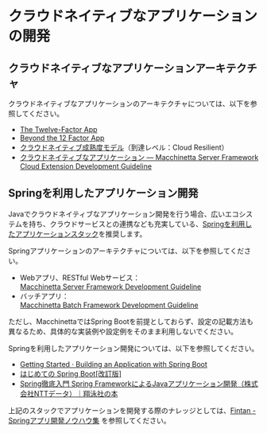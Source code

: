 # クラウドネイティブなアプリケーションの開発

## クラウドネイティブなアプリケーションアーキテクチャ

クラウドネイティブなアプリケーションのアーキテクチャについては、以下を参照してください。

* [The Twelve-Factor App](https://12factor.net/ja/)
* [Beyond the 12 Factor App](https://content.pivotal.io/ebooks/beyond-the-12-factor-app)
* [クラウドネイティブ成熟度モデル](https://www.slideshare.net/Pivotal/the-cloud-native-journey-58445711#16)（到達レベル：Cloud Resilient）
* [クラウドネイティブなアプリケーション — Macchinetta Server Framework Cloud Extension Development Guideline](https://macchinetta.github.io/cloud-guideline/current/ja/Overview/CloudNativeApplication.html)

## Springを利用したアプリケーション開発

Javaでクラウドネイティブなアプリケーション開発を行う場合、広いエコシステムを持ち、クラウドサービスとの連携なども充実している、[Springを利用したアプリケーションスタック](https://doc.keel-dev.net/crib-notes/spring/architecture/index.html)を推奨します。

Springアプリケーションのアーキテクチャについては、以下を参照してください。

* Webアプリ、RESTful Webサービス：  
[Macchinetta Server Framework Development Guideline](https://macchinetta.github.io/server-guideline-thymeleaf/current/ja/)
* バッチアプリ：  
[Macchinetta Batch Framework Development Guideline](https://macchinetta.github.io/batch-guideline/current/ja/)

ただし、MacchinettaではSpring Bootを前提としておらず、設定の記載方法も異なるため、具体的な実装例や設定例をそのまま利用しないでください。

Springを利用したアプリケーション開発については、以下を参照してください。

* [Getting Started · Building an Application with Spring Boot](https://spring.io/guides/gs/spring-boot/)
* [はじめての Spring Boot[改訂版]](https://www.kohgakusha.co.jp/books/detail/978-4-7775-1969-9)
* [Spring徹底入門 Spring FrameworkによるJavaアプリケーション開発（株式会社NTTデータ）｜翔泳社の本](https://www.shoeisha.co.jp/book/detail/9784798142470)

上記のスタックでアプリケーションを開発する際のナレッジとしては、[Fintan - Springアプリ開発ノウハウ集](https://fintan.adc-tis.com/?p=969) を参照してください。

